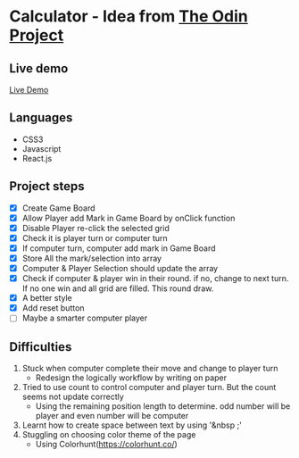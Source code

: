 # Calculator - Idea from [The Odin Project](https://www.theodinproject.com/paths/full-stack-javascript/courses/javascript/lessons/tic-tac-toe)


## Live demo
[Live Demo](https://hychanbn1009.github.io/The_Odin_Project-tic-tac-toe/)

## Languages
- CSS3
- Javascript
- React.js

## Project steps
- [x] Create Game Board
- [X] Allow Player add Mark in Game Board by onClick function
- [X] Disable Player re-click the selected grid
- [X] Check it is player turn or computer turn
- [X] If computer turn, computer add mark in Game Board
- [X] Store All the mark/selection into array
- [X] Computer & Player Selection should update the array
- [X] Check if computer & player win in their round. if no, change to next turn. If no one win and all grid are filled. This round draw.
- [X] A better style
- [X] Add reset button
- [ ] Maybe a smarter computer player

## Difficulties
1. Stuck when computer complete their move and change to player turn
    - Redesign the logically workflow by writing on paper
2. Tried to use count to control computer and player turn. But the count seems not update correctly
    - Using the remaining position length to determine. odd number will be player and even number will be computer
3. Learnt how to create space between text by using '&nbsp ;'
4. Stuggling on choosing color theme of the page
    - Using Colorhunt(https://colorhunt.co/)
    
